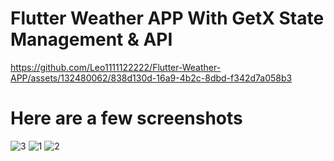 ﻿# Flutter Weather APP With GetX State Management & API
 
https://github.com/Leo1111122222/Flutter-Weather-APP/assets/132480062/838d130d-16a9-4b2c-8dbd-f342d7a058b3

# Here are a few screenshots
![3](https://github.com/Leo1111122222/Flutter-Weather-APP/assets/132480062/ee2f541f-b066-48ac-97d2-ba1d821b7e6e)
![1](https://github.com/Leo1111122222/Flutter-Weather-APP/assets/132480062/51ec7da4-b8b4-4daf-b73a-34badb9ed784)
![2](https://github.com/Leo1111122222/Flutter-Weather-APP/assets/132480062/d2268061-2700-4823-ab54-fc4d8fe6808c)


